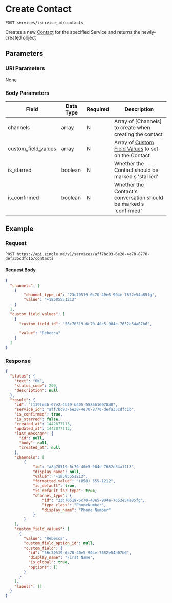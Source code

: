 # Create Contact

    POST services/:service_id/contacts
    
Creates a new [Contact] for the specified Service and returns the newly-created object

## Parameters
### URI Parameters
None
### Body Parameters
Field | Data Type | Required | Description
--- | --- | --- | ---
channels | array | N | Array of [Channels] to create when creating the contact
custom_field_values | array | N | Array of [Custom Field Values] to set on the Contact
is_starred | boolean |  N | Whether the Contact should be marked s 'starred'
is_confirmed | boolean | N | Whether the Contact's conversation should be marked s 'confirmed'

## Example
### Request

    POST https://api.zingle.me/v1/services/aff7bc93-6e28-4e70-8770-defa35cdfc1b/contacts

#### Request Body    
```json
{
  "channels": [
    {
        "channel_type_id": "23c70519-6c70-40e5-904e-7652e54a85fg",
        "value": "+18585551212"
    }
  ],
  "custom_field_values": [
    {
      "custom_field_id": "56c70519-6c70-40e5-904e-7652e54a07b6",
      
      "value": "Rebecca"
    }
  ]
}
```

### Response
``` json
{
  "status": {
    "text": "OK",
    "status_code": 200,
    "description": null
  },
  "result": {
    "id": "f119fe3b-67e2-4b59-b605-5586616978d0",
    "service_id": "aff7bc93-6e28-4e70-8770-defa35cdfc1b",
    "is_confirmed": true,
    "is_starred": false,
    "created_at": 1442877113,
    "updated_at": 1442877113,
    "last_message": {
      "id": null,
      "body": null,
      "created_at": null
    },
    "channels": [
        {
            "id": "a8g70519-6c70-40e5-904e-7652e54a12t3",
            "display_name": null,
            "value": "+18585551212",
            "formatted_value": "(858) 555-1212",
            "is_default": true,
            "is_default_for_type": true,
            "channel_type": {
                "id": "23c70519-6c70-40e5-904e-7652e54a85fg",            
                "type_class": "PhoneNumber",
                "display_name": "Phone Number"
            }
        }
    ],
    "custom_field_values": [
      {
        "value": "Rebecca",
        "custom_field_option_id": null,
        "custom_field": {
          "id": "56c70519-6c70-40e5-904e-7652e54a07b6",
          "display_name": "First Name",
          "is_global": true,
          "options": []
        }
      }
    ],
    "labels": []
  }
}
```

[Contact]: README.md
[Custom Field Values]: /custom_field_values/README.md
